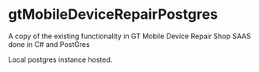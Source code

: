 # gtMobileDeviceRepairPostgres
A copy of the existing functionality in GT Mobile Device Repair Shop SAAS done in C# and PostGres

Local postgres instance hosted.
